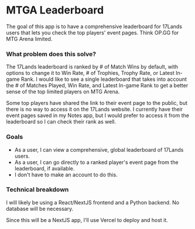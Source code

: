 # MTGA Leaderboard

The goal of this app is to have a comprehensive leaderboard for 17Lands users that lets you check the top players' event pages. Think OP.GG
for MTG Arena limited.

### What problem does this solve?

The 17Lands leaderboard is ranked by # of Match Wins by default, with options to change it to Win Rate, # of Trophies, Trophy Rate, or Latest In-game Rank. I would like to see a single leaderboard that takes into account the # of Matches Played, Win Rate, and Latest In-game Rank to get a better sense of the top limited players on MTG Arena. 

Some top players have shared the link to their event page to the public, but there is no way to access it on the 17Lands website. I currently 
have their event pages saved in my Notes app, but I would prefer to access it from the leaderboard so I can check their rank as well.


### Goals

- As a user, I can view a comprehensive, global leaderboard of 17Lands users.
- As a user, I can go directly to a ranked player's event page from the leaderboard, if available.
- I don't have to make an account to do this.

### Technical breakdown

I will likely be using a React/NextJS frontend and a Python backend. No database will be necessary. 

Since this will be a NextJS app, I'll use Vercel to deploy and host it.